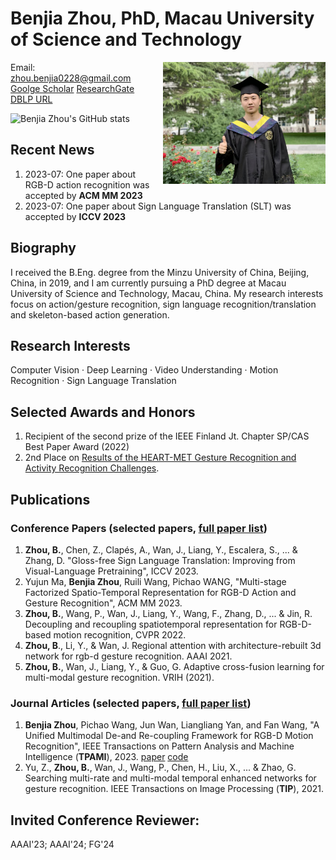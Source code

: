 # Benjia Zhou, PhD, Macau University of Science and Technology
<img style="float: right; padding-left:15px; width:260px" src="./images/生活照.jpg" >

Email: zhou.benjia0228@gmail.com   [Goolge Scholar](https://scholar.google.com/citations?user=yAEKSn0AAAAJ&hl=zh-CN&oi=ao) [ResearchGate](https://www.researchgate.net/profile/Benjia-Zhou) [DBLP URL](https://dblp.org/pid/263/7275)

![Benjia Zhou's GitHub stats](https://github-readme-stats.vercel.app/api?username=zhoubenjia&hide=commits,prs,contribs)

## Recent News

1. 2023-07: One paper about RGB-D action recognition was accepted by **ACM MM 2023**
2. 2023-07: One paper about Sign Language Translation (SLT) was accepted by **ICCV 2023**

## Biography
I received the B.Eng. degree from the Minzu University of China, Beijing, China, in 2019, and I am currently pursuing a PhD degree at Macau University of Science and Technology, Macau, China.
My research interests focus on action/gesture recognition, sign language recognition/translation and skeleton-based action generation.

## Research Interests
Computer Vision · Deep Learning · Video Understanding · Motion Recognition · Sign Language Translation

## Selected Awards and Honors
1. Recipient of the second prize of the IEEE Finland Jt. Chapter SP/CAS Best Paper Award (2022)
2. 2nd Place on [Results of the HEART-MET Gesture Recognition and Activity Recognition Challenges](https://metricsproject.eu/news/heart-met-challenges-results-1/).

## Publications

### Conference Papers (selected papers, [full paper list](https://scholar.google.com/citations?user=yAEKSn0AAAAJ&hl=zh-CN&oi=ao))

1. **Zhou, B.**, Chen, Z., Clapés, A., Wan, J., Liang, Y., Escalera, S., ... & Zhang, D. "Gloss-free Sign Language Translation: Improving from Visual-Language Pretraining", ICCV 2023.
2. Yujun Ma, **Benjia Zhou**, Ruili Wang, Pichao WANG, "Multi-stage Factorized Spatio-Temporal Representation for RGB-D Action and Gesture Recognition", ACM MM 2023.
3. **Zhou, B.**, Wang, P., Wan, J., Liang, Y., Wang, F., Zhang, D., ... & Jin, R. Decoupling and recoupling spatiotemporal representation for RGB-D-based motion recognition, CVPR 2022.
4. **Zhou, B**., Li, Y., & Wan, J. Regional attention with architecture-rebuilt 3d network for rgb-d gesture recognition. AAAI 2021.
5. **Zhou, B.**, Wan, J., Liang, Y., & Guo, G. Adaptive cross-fusion learning for multi-modal gesture recognition. VRIH (2021).

### Journal Articles (selected papers, [full paper list](https://scholar.google.com/citations?user=yAEKSn0AAAAJ&hl=zh-CN&oi=ao))
1. **Benjia Zhou**, Pichao Wang, Jun Wan, Liangliang Yan, and Fan Wang, "A Unified Multimodal De-and Re-coupling Framework for RGB-D Motion Recognition", IEEE Transactions on Pattern Analysis and Machine Intelligence (**TPAMI**), 2023. [paper](https://arxiv.org/pdf/2211.09146.pdf) [code](https://github.com/zhoubenjia/MotionRGBD-PAMI)
2. Yu, Z., **Zhou, B.**, Wan, J., Wang, P., Chen, H., Liu, X., ... & Zhao, G. Searching multi-rate and multi-modal temporal enhanced networks for gesture recognition. IEEE Transactions on Image Processing (**TIP**), 2021.

## Invited Conference Reviewer:
 AAAI'23; AAAI'24; FG'24
